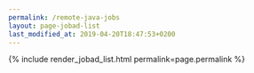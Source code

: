 ```yaml
---
permalink: /remote-java-jobs
layout: page-jobad-list
last_modified_at: 2019-04-20T18:47:53+0200
---
```

{% include render_jobad_list.html permalink=page.permalink %}
